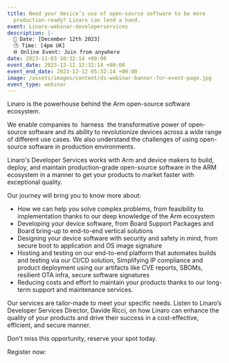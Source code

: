 ```yaml
---
title: Need your device’s use of open-source software to be more
  production-ready? Linaro can lend a hand.
event: Linaro-webinar-developerservices
description: |-
  📆 Date: [December 12th 2023]
  🕒 Time: [4pm UK] 
  🌐 Online Event: Join from anywhere
date: 2023-11-03 10:32:14 +00:00
event_date: 2023-12-12 12:32:14 +00:00
event_end_date: 2023-12-12 05:32:14 +00:00
image: /assets/images/content/ds-webinar-banner-for-event-page.jpg
event_type: webinar
---
```

Linaro is the powerhouse behind the Arm open-source software ecosystem. 

We enable companies to  harness  the transformative power of open-source software and its ability to revolutionize devices across a wide range of different use cases. We also understand the challenges of using open-source software in production environments. 



Linaro's Developer Services works with Arm and device makers to build, deploy, and maintain production-grade open-source software in the ARM ecosystem in a manner to get your products to market faster with exceptional quality. 



Our journey will bring you to know more about: 



* How we can help you solve complex problems, from feasibility to implementation thanks to our deep knowledge of the Arm ecosystem
* Developing your device software, from Board Support Packages and Board bring-up to end-to-end vertical solutions
* Designing your device software with security and safety in mind, from secure boot to application and OS image signature 
* Hosting and testing on our end-to-end platform that automates builds and testing via our CI/CD solution, Simplifying IP compliance and product deployment using our artifacts like CVE reports, SBOMs, resilient OTA infra, secure software signatures
* Reducing costs and effort to maintain your products thanks to our long-term support and maintenance services. 



Our services are tailor-made to meet your specific needs. Listen to Linaro’s Developer Services Director, Davide Ricci, on how Linaro can enhance the quality of your products and drive their success in a cost-effective, efficient, and secure manner.



Don't miss this opportunity, reserve your spot today.



Register now: <script src="https://www.cognitoforms.com/f/seamless.js" data-key="KvRQmIn2dku6k6gGP711jw" data-form="37"></script>
